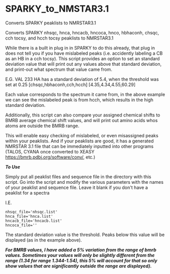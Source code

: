 # SPARKY_to_NMSTAR3.1
Converts SPARKY peaklists to NMRSTAR3.1

Converts SPARKY nhsqc, hnca, hncacb, hncoca, hnco, hbhaconh, chsqc, cch tocsy, and hcch tocsy peaklists to NMRSTAR3.1

While there is a built in plug in in SPARKY to do this already, that plug in does not tell you if you have mislabeled peaks (i.e. accidently labeling a CB as an HB in a cch tocsy). This script provides an option to set an standard deviation value that will print out any values above that standard deviation, and print-out what spectrum that value came from. 

E.G.
VAL 233 HA has a standard deviation of 5.4, when the threshold was set at 0.25
[chsqc,hbhaconh,cch,hcch]
[4.35,4.34,4.55,60.29]

Each value corresponds to the spectrum it came from, in the above example we can see the mislabeled peak is from hcch, which results in the high standard deviation. 

Additionally, this script can also compare your assigned chemical shifts to BMRB average chemical shift values, and will print out amino acids whos atoms are outside the BMRB range.  

This will enable easy checking of mislabeled, or even misassigned peaks within your peaklists. And if your peaklists are good, it has a generated NMRSTAR 3.1 file that can be immediately inputted into other programs (TALOS, CYANA once converted to XEASY https://bmrb.pdbj.org/software/conv/, etc.)

***To Use***

Simply put all peaklist files and sequence file in the directory with this script. Go into the script and modify the various parameters with the names of your peaklist and sequence file. Leave it blank if you don't have a peaklist for a spectra

I.E.
```
nhsqc_file='nhsqc.list'
hnca_file='hnca.list'
hncacb_file='hncacb.list'
hncoca_file='' 
```
The standard deviation value is the threshold. Peaks below this value will be displayed (as in the example above). 

***For BMRB values, I have added a 5% variation from the range of bmrb values. Sometimes your values will only be slightly different from the range (1.34 for range 1.344-1.54), this 5% will account for that so only show values that are significantly outside the range are displayed).***

